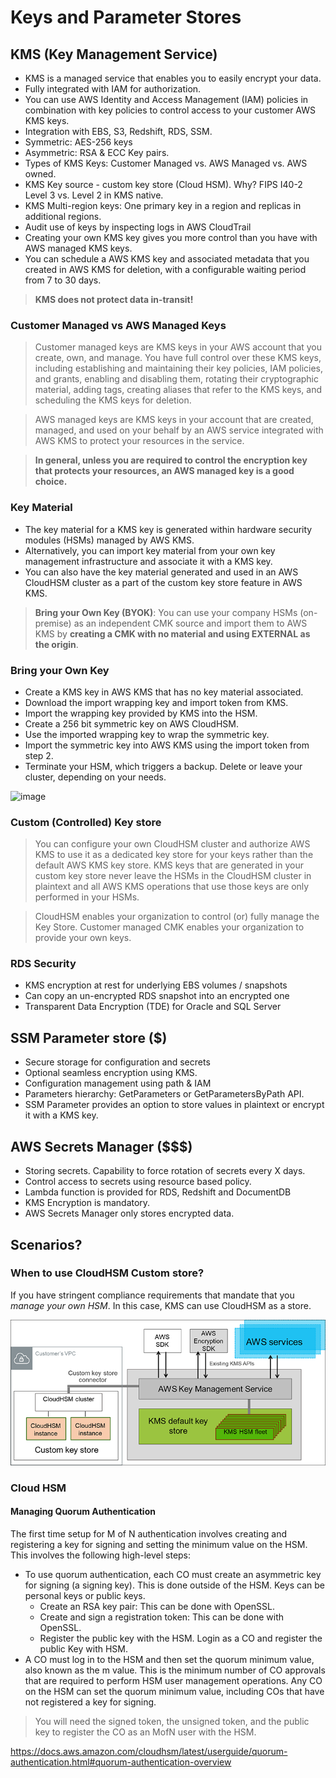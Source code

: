 # Keys and Parameter Stores

## KMS (Key Management Service)
- KMS is a managed service that enables you to easily encrypt your data.
- Fully integrated with IAM for authorization.
- You can use AWS Identity and Access Management (IAM) policies in combination with key policies to control access to your customer AWS KMS keys.
- Integration with EBS, S3, Redshift, RDS, SSM.
- Symmetric: AES-256 keys
- Asymmetric: RSA & ECC Key pairs.
- Types of KMS Keys: Customer Managed vs. AWS Managed vs. AWS owned.
- KMS Key source - custom key store (Cloud HSM). Why? FIPS I40-2 Level 3 vs. Level 2 in KMS native.
- KMS Multi-region keys: One primary key in a region and replicas in additional regions.
- Audit use of keys by inspecting logs in AWS CloudTrail
- Creating your own KMS key gives you more control than you have with AWS managed KMS keys.
- You can schedule a AWS KMS key and associated metadata that you created in AWS KMS for deletion, with a configurable waiting period from 7 to 30 days.

> **KMS does not protect data in-transit!**

### Customer Managed vs AWS Managed Keys

> Customer managed keys are KMS keys in your AWS account that you create, own, and manage. You have full control over these KMS keys, including establishing and maintaining their key policies, IAM policies, and grants, enabling and disabling them, rotating their cryptographic material, adding tags, creating aliases that refer to the KMS keys, and scheduling the KMS keys for deletion.

> AWS managed keys are KMS keys in your account that are created, managed, and used on your behalf by an AWS service integrated with AWS KMS to protect your resources in the service.

> **In general, unless you are required to control the encryption key that protects your resources, an AWS managed key is a good choice.**

### Key Material
- The key material for a KMS key is generated within hardware security modules (HSMs) managed by AWS KMS. 
- Alternatively, you can import key material from your own key management infrastructure and associate it with a KMS key. 
- You can also have the key material generated and used in an AWS CloudHSM cluster as a part of the custom key store feature in AWS KMS.

> **Bring your Own Key (BYOK)**: You can use your company HSMs (on-premise) as an independent CMK source and import them to AWS KMS by **creating a CMK with no material and using EXTERNAL as the origin**. 

### Bring your Own Key

- Create a KMS key in AWS KMS that has no key material associated.
- Download the import wrapping key and import token from KMS.
- Import the wrapping key provided by KMS into the HSM.
- Create a 256 bit symmetric key on AWS CloudHSM.
- Use the imported wrapping key to wrap the symmetric key.
- Import the symmetric key into AWS KMS using the import token from step 2.
- Terminate your HSM, which triggers a backup. Delete or leave your cluster, depending on your needs.

![image](https://user-images.githubusercontent.com/15995686/179398384-4969e09c-5c7c-496a-8ece-b3a1b263069a.png)


### Custom (Controlled) Key store

> You can configure your own CloudHSM cluster and authorize AWS KMS to use it as a dedicated key store for your keys rather than the default AWS KMS key store.
KMS keys that are generated in your custom key store never leave the HSMs in the CloudHSM cluster in plaintext and all AWS KMS operations that use those keys are only performed in your HSMs.

> CloudHSM enables your organization to control (or) fully manage the Key Store. Customer managed CMK enables your organization to provide your own keys. 

### RDS Security
-  KMS encryption at rest for underlying EBS volumes / snapshots
- Can copy an un-encrypted RDS snapshot into an encrypted one
- Transparent Data Encryption (TDE) for Oracle and SQL Server

## SSM Parameter store ($)
- Secure storage for configuration and secrets
- Optional seamless encryption using KMS.
- Configuration management using path & IAM
- Parameters hierarchy: GetParameters or GetParametersByPath API.
- SSM Parameter provides an option to store values in plaintext or encrypt it with a KMS key. 

## AWS Secrets Manager ($$$)
- Storing secrets. Capability to force rotation of secrets every X days.
- Control access to secrets using resource based policy.
- Lambda function is provided for RDS, Redshift and DocumentDB
- KMS Encryption is mandatory.
- AWS Secrets Manager only stores encrypted data.

## Scenarios?

### When to use CloudHSM Custom store?

If you have stringent compliance requirements that mandate that you *manage your own HSM*. In this case, KMS can use CloudHSM as a store.

![KMS Cloud HSM Integration](../images/kms_cloudhsm.png)

### Cloud HSM

#### Managing Quorum Authentication

The first time setup for M of N authentication involves creating and registering a key for signing and setting the minimum value on the HSM. This involves the following high-level steps:

- To use quorum authentication, each CO must create an asymmetric key for signing (a signing key). This is done outside of the HSM. Keys can be personal keys or public keys.
  - Create an RSA key pair: This can be done with OpenSSL.
  - Create and sign a registration token: This can be done with OpenSSL.
  - Register the public key with the HSM. Login as a CO and register the public Key with HSM.
- A CO must log in to the HSM and then set the quorum minimum value, also known as the m value. This is the minimum number of CO approvals that are required to perform HSM user management operations. Any CO on the HSM can set the quorum minimum value, including COs that have not registered a key for signing.

> You will need the signed token, the unsigned token, and the public key to register the CO as an MofN user with the HSM.

https://docs.aws.amazon.com/cloudhsm/latest/userguide/quorum-authentication.html#quorum-authentication-overview
